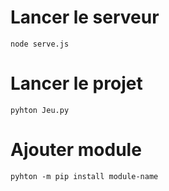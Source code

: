 # Lancer le serveur
```
node serve.js
```

# Lancer le projet
```
pyhton Jeu.py
```


# Ajouter module
```
pyhton -m pip install module-name
```
